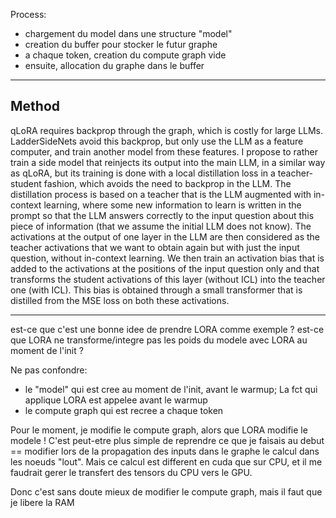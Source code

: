 
Process:
- chargement du model dans une structure "model"
- creation du buffer pour stocker le futur graphe
- a chaque token, creation du compute graph vide
- ensuite, allocation du graphe dans le buffer

---------------

## Method

qLoRA requires backprop through the graph, which is costly for large LLMs.
LadderSideNets avoid this backprop, but only use the LLM as a feature computer,
and train another model from these features. I propose to rather train a side
model that reinjects its output into the main LLM, in a similar way as qLoRA, but
its training is done with a local distillation loss in a teacher-student fashion,
which avoids the need to backprop in the LLM.
The distillation process is based on a teacher that is the LLM augmented with in-context learning,
where some new information to learn is written in the prompt so that the LLM answers
correctly to the input question about this piece of information (that we assume the initial LLM
does not know). The activations at the output of one layer in the LLM are then considered
as the teacher activations that we want to obtain again but with just the input question, without
in-context learning. We then train an activation bias that is added to the activations at the positions
of the input question only and that transforms the student activations
of this layer (without ICL) into the teacher one (with ICL). 
This bias is obtained through a small transformer that is distilled from the MSE loss on both these activations.

---------------

est-ce que c'est une bonne idee de prendre LORA comme exemple ?
est-ce que LORA ne transforme/integre pas les poids du modele avec LORA au moment de l'init ?

Ne pas confondre:
- le "model" qui est cree au moment de l'init, avant le warmup; La fct qui applique LORA est appelee avant le warmup
- le compute graph qui est recree a chaque token

Pour le moment, je modifie le compute graph, alors que LORA modifie le modele !
C'est peut-etre plus simple de reprendre ce que je faisais au debut == modifier lors de la propagation des inputs dans le graphe le calcul dans les noeuds "lout". Mais ce calcul est different en cuda que sur CPU, et il me faudrait gerer le transfert des tensors du CPU vers le GPU.

Donc c'est sans doute mieux de modifier le compute graph, mais il faut que je libere la RAM

